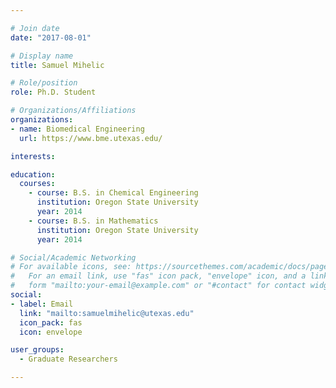 ```yaml
---

# Join date
date: "2017-08-01"

# Display name
title: Samuel Mihelic

# Role/position
role: Ph.D. Student

# Organizations/Affiliations
organizations:
- name: Biomedical Engineering
  url: https://www.bme.utexas.edu/

interests:

education:
  courses:
    - course: B.S. in Chemical Engineering
      institution: Oregon State University
      year: 2014
    - course: B.S. in Mathematics
      institution: Oregon State University
      year: 2014

# Social/Academic Networking
# For available icons, see: https://sourcethemes.com/academic/docs/page-builder/#icons
#   For an email link, use "fas" icon pack, "envelope" icon, and a link in the
#   form "mailto:your-email@example.com" or "#contact" for contact widget.
social:
- label: Email
  link: "mailto:samuelmihelic@utexas.edu"
  icon_pack: fas
  icon: envelope

user_groups:
  - Graduate Researchers

---
```

